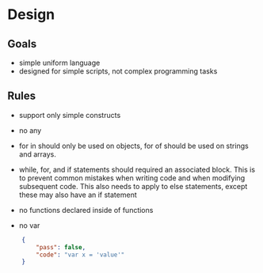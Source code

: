# Design

## Goals

- simple uniform language
- designed for simple scripts, not complex programming tasks

## Rules

- support only simple constructs

- no any

- for in should only be used on objects, for of should be used on strings and arrays.

- while, for, and if statements should required an associated block. This is to prevent common mistakes when writing code and when modifying subsequent code. This also needs to apply to else statements, except these may also have an if statement

- no functions declared inside of functions

- no var

```json
    {
        "pass": false,
        "code": "var x = 'value'"
    }
```